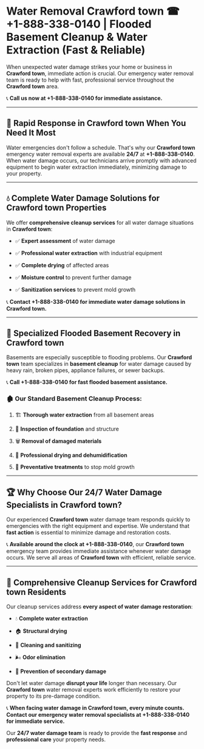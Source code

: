 # Water Removal Crawford town ☎ +1-888-338-0140 | Flooded Basement Cleanup & Water Extraction (Fast & Reliable)

When unexpected water damage strikes your home or business in **Crawford town**, immediate action is crucial. Our emergency water removal team is ready to help with fast, professional service throughout the **Crawford town** area. 

📞 **Call us now at +1-888-338-0140 for immediate assistance.**
---
## 🚀 Rapid Response in Crawford town When You Need It Most
Water emergencies don't follow a schedule. That's why our **Crawford town** emergency water removal experts are available **24/7** at **+1-888-338-0140**. When water damage occurs, our technicians arrive promptly with advanced equipment to begin water extraction immediately, minimizing damage to your property.
---
## 💧 Complete Water Damage Solutions for Crawford town Properties
We offer **comprehensive cleanup services** for all water damage situations in **Crawford town**:
- ✅ **Expert assessment** of water damage  
- ✅ **Professional water extraction** with industrial equipment  
- ✅ **Complete drying** of affected areas  
- ✅ **Moisture control** to prevent further damage  
- ✅ **Sanitization services** to prevent mold growth  
📞 **Contact +1-888-338-0140 for immediate water damage solutions in Crawford town.**
---
## 🌊 Specialized Flooded Basement Recovery in Crawford town
Basements are especially susceptible to flooding problems. Our **Crawford town** team specializes in **basement cleanup** for water damage caused by heavy rain, broken pipes, appliance failures, or sewer backups. 
📞 **Call +1-888-338-0140 for fast flooded basement assistance.**
### 🏚️ Our Standard Basement Cleanup Process:
1. 🏗️ **Thorough water extraction** from all basement areas  
2. 🔎 **Inspection of foundation** and structure  
3. 🗑️ **Removal of damaged materials**  
4. 💨 **Professional drying and dehumidification**  
5. 🚫 **Preventative treatments** to stop mold growth  
---
## 🏆 Why Choose Our 24/7 Water Damage Specialists in Crawford town?
Our experienced **Crawford town** water damage team responds quickly to emergencies with the right equipment and expertise. We understand that **fast action** is essential to minimize damage and restoration costs.
📞 **Available around the clock at +1-888-338-0140**, our **Crawford town** emergency team provides immediate assistance whenever water damage occurs. We serve all areas of **Crawford town** with efficient, reliable service.
---
## 🧹 Comprehensive Cleanup Services for Crawford town Residents
Our cleanup services address **every aspect of water damage restoration**:
- 💧 **Complete water extraction**  
- 🏠 **Structural drying**  
- 🧼 **Cleaning and sanitizing**  
- 🌬️ **Odor elimination**  
- 🚫 **Prevention of secondary damage**  
Don't let water damage **disrupt your life** longer than necessary. Our **Crawford town** water removal experts work efficiently to restore your property to its pre-damage condition.
📞 **When facing water damage in Crawford town, every minute counts. Contact our emergency water removal specialists at +1-888-338-0140 for immediate service.**
Our **24/7 water damage team** is ready to provide the **fast response** and **professional care** your property needs.
